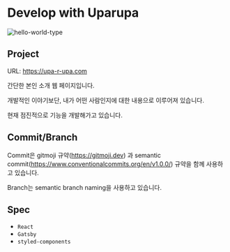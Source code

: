 
# Develop with Uparupa
  
![hello-world-type](https://user-images.githubusercontent.com/56328777/194716252-9cf14fb4-4c51-4051-9083-33ae428dbc0a.gif)

## Project

URL: https://upa-r-upa.com

간단한 본인 소개 웹 페이지입니다. 

개발적인 이야기보단, 내가 어떤 사람인지에 대한 내용으로 이루어져 있습니다.

현재 점진적으로 기능을 개발해가고 있습니다.

## Commit/Branch
Commit은 gitmoji 규약(https://gitmoji.dev) 과 semantic commit(https://www.conventionalcommits.org/en/v1.0.0/) 규약을 함께 사용하고 있습니다.

Branch는 semantic branch naming을 사용하고 있습니다.


## Spec
- `React`
- `Gatsby`
- `styled-components`
